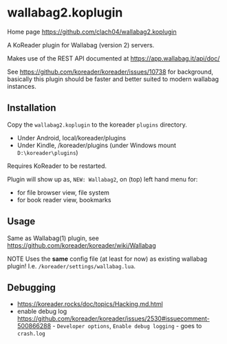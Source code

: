 # wallabag2.koplugin

Home page https://github.com/clach04/wallabag2.koplugin

A KoReader plugin for Wallabag (version 2) servers.

Makes use of the REST API documented at https://app.wallabag.it/api/doc/

See https://github.com/koreader/koreader/issues/10738 for background,
basically this plugin should be faster and better suited to modern wallabag instances.

## Installation

Copy the `wallabag2.koplugin` to the koreader `plugins` directory.

  * Under Android, local/koreader/plugins
  * Under Kindle, /koreader/plugins (under Windows mount `D:\koreader\plugins`)

Requires KoReader to be restarted.

Plugin will show up as, `NEW: Wallabag2`, on (top) left hand menu for:

  * for file browser view, file system
  * for book reader view, bookmarks

## Usage

Same as Wallabag(1) plugin, see https://github.com/koreader/koreader/wiki/Wallabag

NOTE Uses the **same** config file (at least for now) as existing wallabag plugin!
I.e. `/koreader/settings/wallabag.lua`.

## Debugging

  * https://koreader.rocks/doc/topics/Hacking.md.html
  * enable debug log https://github.com/koreader/koreader/issues/2530#issuecomment-500866288 - `Developer options`, `Enable debug logging` - goes to `crash.log`
